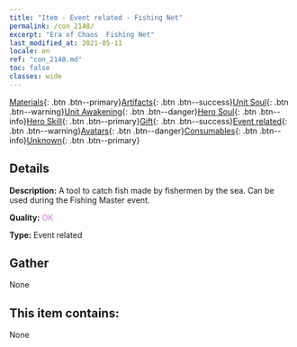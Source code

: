 ```yaml
---
title: "Item - Event related - Fishing Net"
permalink: /con_2148/
excerpt: "Era of Chaos  Fishing Net"
last_modified_at: 2021-05-11
locale: en
ref: "con_2148.md"
toc: false
classes: wide
---
```

 [Materials](/Items/){: .btn .btn--primary}[Artifacts](/Items/Artifacts/){: .btn .btn--success}[Unit Soul](/Items/UnitSoul/){: .btn .btn--warning}[Unit Awakening](/Items/UnitAwakening/){: .btn .btn--danger}[Hero Soul](/Items/HeroSoul/){: .btn .btn--info}[Hero Skill](/Items/HeroSkill/){: .btn .btn--primary}[Gift](/Items/Gift/){: .btn .btn--success}[Event related](/Items/Events/){: .btn .btn--warning}[Avatars](/Items/Avatars/){: .btn .btn--danger}[Consumables](/Items/Consumables/){: .btn .btn--info}[Unknown](/Items/Unknown/){: .btn .btn--primary}

## Details
 **Description:** A tool to catch fish made by fishermen by the sea. Can be used during the Fishing Master event.

 **Quality:** <span style="color: #DA70D6">OK</span>

 **Type:** Event related

## Gather

  None

## This item contains:

  None

